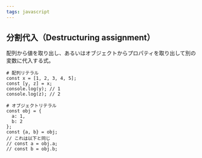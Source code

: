 ```yaml
---
tags: javascript
---
```

## 分割代入（Destructuring assignment）
配列から値を取り出し、あるいはオブジェクトからプロパティを取り出して別の変数に代入する式。
```
# 配列リテラル
const x = [1, 2, 3, 4, 5];
const [y, z] = x;
console.log(y); // 1
console.log(z); // 2
  
# オブジェクトリテラル
const obj = {
  a: 1,
  b: 2
};
const {a, b} = obj;
// これは以下と同じ
// const a = obj.a;
// const b = obj.b;
```